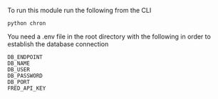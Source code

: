 To run this module run the following from the CLI
```
python chron
```
You need a .env file in the root directory with the following in order to establish the database connection
```
DB_ENDPOINT
DB_NAME
DB_USER
DB_PASSWORD
DB_PORT
FRED_API_KEY
```